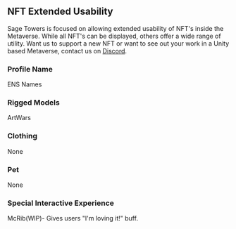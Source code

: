 
## NFT Extended Usability

Sage Towers is focused on allowing extended usability of NFT's inside the Metaverse. While all NFT's can be displayed, others offer a wide range of utility. Want us to support a new NFT or want to see out your work in a Unity based Metaverse, contact us on [Discord](https://sagetowers.com).

### Profile Name
ENS Names

### Rigged Models
ArtWars

### Clothing 
None

### Pet 
None

### Special Interactive Experience
McRib(WIP)- Gives users "I'm loving it!" buff.

